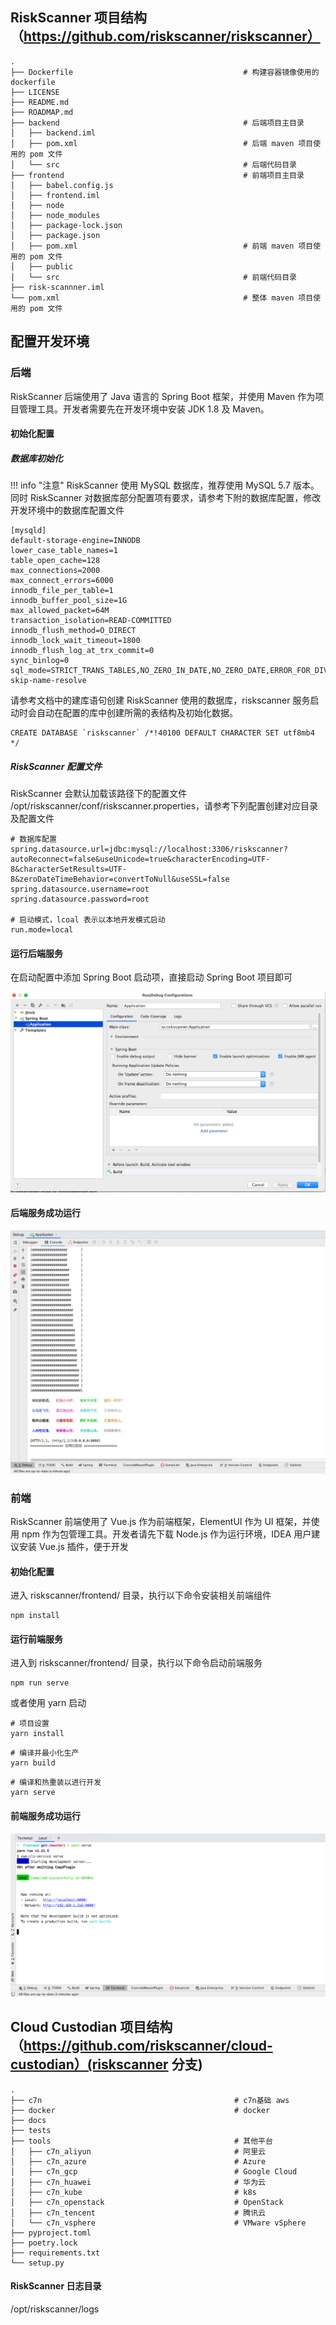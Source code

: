 ## RiskScanner 项目结构（https://github.com/riskscanner/riskscanner）

```
.
├── Dockerfile                                      # 构建容器镜像使用的 dockerfile
├── LICENSE
├── README.md
├── ROADMAP.md
├── backend                                         # 后端项目主目录
│   ├── backend.iml
│   ├── pom.xml                                     # 后端 maven 项目使用的 pom 文件
│   └── src                                         # 后端代码目录
├── frontend                                        # 前端项目主目录
│   ├── babel.config.js
│   ├── frontend.iml
│   ├── node
│   ├── node_modules
│   ├── package-lock.json
│   ├── package.json
│   ├── pom.xml                                     # 前端 maven 项目使用的 pom 文件
│   ├── public
│   └── src                                         # 前端代码目录
├── risk-scannner.iml
└── pom.xml                                         # 整体 maven 项目使用的 pom 文件
```

## 配置开发环境

### 后端

RiskScanner 后端使用了 Java 语言的 Spring Boot 框架，并使用 Maven 作为项目管理工具。开发者需要先在开发环境中安装 JDK 1.8 及 Maven。

#### 初始化配置

##### 数据库初始化

!!! info "注意"
RiskScanner 使用 MySQL 数据库，推荐使用 MySQL 5.7 版本。同时 RiskScanner 对数据库部分配置项有要求，请参考下附的数据库配置，修改开发环境中的数据库配置文件

```
[mysqld]
default-storage-engine=INNODB
lower_case_table_names=1
table_open_cache=128
max_connections=2000
max_connect_errors=6000
innodb_file_per_table=1
innodb_buffer_pool_size=1G
max_allowed_packet=64M
transaction_isolation=READ-COMMITTED
innodb_flush_method=O_DIRECT
innodb_lock_wait_timeout=1800
innodb_flush_log_at_trx_commit=0
sync_binlog=0
sql_mode=STRICT_TRANS_TABLES,NO_ZERO_IN_DATE,NO_ZERO_DATE,ERROR_FOR_DIVISION_BY_ZERO,NO_AUTO_CREATE_USER,NO_ENGINE_SUBSTITUTION
skip-name-resolve
```

请参考文档中的建库语句创建 RiskScanner 使用的数据库，riskscanner 服务启动时会自动在配置的库中创建所需的表结构及初始化数据。

```mysql
CREATE DATABASE `riskscanner` /*!40100 DEFAULT CHARACTER SET utf8mb4 */
```

##### RiskScanner 配置文件

RiskScanner 会默认加载该路径下的配置文件 /opt/riskscanner/conf/riskscanner.properties，请参考下列配置创建对应目录及配置文件

```
# 数据库配置
spring.datasource.url=jdbc:mysql://localhost:3306/riskscanner?autoReconnect=false&useUnicode=true&characterEncoding=UTF-8&characterSetResults=UTF-8&zeroDateTimeBehavior=convertToNull&useSSL=false
spring.datasource.username=root
spring.datasource.password=root

# 启动模式，lcoal 表示以本地开发模式启动
run.mode=local
```

#### 运行后端服务

在启动配置中添加 Spring Boot 启动项，直接启动 Spring Boot 项目即可

![server-start](./img/quickstart/start.png)

#### 后端服务成功运行

![server-start](./img/quickstart/back-start.png)

### 前端

RiskScanner 前端使用了 Vue.js 作为前端框架，ElementUI 作为 UI 框架，并使用 npm 作为包管理工具。开发者请先下载 Node.js 作为运行环境，IDEA 用户建议安装 Vue.js 插件，便于开发

#### 初始化配置

进入 riskscanner/frontend/ 目录，执行以下命令安装相关前端组件

```
npm install
```

#### 运行前端服务

进入到 riskscanner/frontend/ 目录，执行以下命令启动前端服务

```
npm run serve
```

或者使用 yarn 启动

```
# 项目设置
yarn install
```

```
# 编译并最小化生产
yarn build
```

```
# 编译和热重装以进行开发
yarn serve
```

#### 前端服务成功运行

![server-start](./img/quickstart/front-start.png)

## Cloud Custodian 项目结构（https://github.com/riskscanner/cloud-custodian）(riskscanner 分支)

```
.
├── c7n                                           # c7n基础 aws
├── docker                                        # docker
├── docs
├── tests
├── tools                                         # 其他平台
│   ├── c7n_aliyun                                # 阿里云
│   ├── c7n_azure                                 # Azure          
│   ├── c7n_gcp                                   # Google Cloud
│   ├── c7n_huawei                                # 华为云
│   ├── c7n_kube                                  # k8s
│   ├── c7n_openstack                             # OpenStack
│   ├── c7n_tencent                               # 腾讯云
│   └── c7n_vsphere                               # VMware vSphere
├── pyproject.toml
├── poetry.lock
├── requirements.txt
└── setup.py                                       
```

#### RiskScanner 日志目录

/opt/riskscanner/logs
